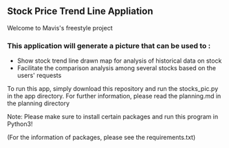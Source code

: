 ## Stock Price Trend Line Appliation

Welcome to Mavis's freestyle project

### This application will generate a picture that can be used to :
*  Show stock trend line drawn map for analysis of historical data on stock 
*  Facilitate the comparison analysis among several stocks based on the users' requests

To run this app, simply download this repository and run the stocks_pic.py in the app directory.
For further information, please read the planning.md in the planning directory

Note: Please make sure to install certain packages and run this program in Python3!

(For the information of packages, please see the requirements.txt)

